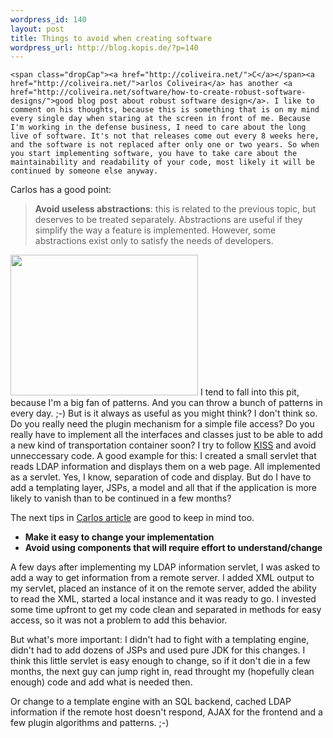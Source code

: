 ```yaml
--- 
wordpress_id: 140
layout: post
title: Things to avoid when creating software
wordpress_url: http://blog.kopis.de/?p=140
---
```


    <span class="dropCap"><a href="http://coliveira.net/">C</a></span><a href="http://coliveira.net/">arlos Coliveira</a> has another <a href="http://coliveira.net/software/how-to-create-robust-software-designs/">good blog post about robust software design</a>. I like to comment on his thoughts, because this is something that is on my mind every single day when staring at the screen in front of me. Because I'm working in the defense business, I need to care about the long live of software. It's not that releases come out every 8 weeks here, and the software is not replaced after only one or two years. So when you start implementing software, you have to take care about the maintainability and readability of your code, most likely it will be continued by someone else anyway.

Carlos has a good point:
<blockquote class="posterous_medium_quote">
<strong>Avoid useless abstractions</strong>: this is related to the previous topic, but deserves to be treated separately. Abstractions are useful if they simplify the way a feature is implemented. However, some abstractions exist only to satisfy the needs of developers.</blockquote>

<img src="http://posterous.com/getfile/files.posterous.com/import-rzzc/iamjEIiqsntiqIIgsvepkeywvecvBvBdfAqkfmIxEyxitfxyezigioepEJwj/media_httpblogkopisde_sAdvD.jpg.scaled500.jpg" width="300" height="225"/>
I tend to fall into this pit, because I'm a big fan of patterns. And you can throw a bunch of patterns in every day. ;-) But is it always as useful as you might think? I don't think so. Do you really need the plugin mechanism for a simple file access? Do you really have to implement all the interfaces and classes just to be able to add a new kind of transportation container soon? I try to follow <a href="http://en.wikipedia.org/wiki/KISS_principle">KISS</a> and avoid unneccessary code. A good example for this: I created a small servlet that reads LDAP information and displays them on a web page. All implemented as a servlet. Yes, I know, separation of code and display. But do I have to add a templating layer, JSPs, a model and all that if the application is more likely to vanish than to be continued in a few months?

The next tips in <a href="http://coliveira.net/software/how-to-create-robust-software-designs/">Carlos article</a> are good to keep in mind too.
<ul>
	<li><strong>Make it easy to change your implementation</strong></li>
	<li><strong>Avoid using components that will require effort to understand/change</strong></li>
</ul>
A few days after implementing my LDAP information servlet, I was asked to add a way to get information from a remote server. I added XML output to my servlet, placed an instance of it on the remote server, added the ability to read the XML, started a local instance and it was ready to go. I invested some time upfront to get my code clean and separated in methods for easy access, so it was not a problem to add this behavior.

But what's more important: I didn't had to fight with a templating engine, didn't had to add dozens of JSPs and used pure JDK for this changes. I think this little servlet is easy enough to change, so if it don't die in a few months, the next guy can jump right in, read throught my (hopefully clean enough) code and add what is needed then.

Or change to a template engine with an SQL backend, cached LDAP information if the remote host doesn't respond, AJAX for the frontend and a few plugin algorithms and patterns. ;-)
  
